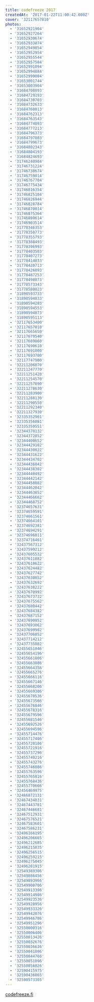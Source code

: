 ```yaml
---
title: codefreeze 2017
createdAt: '2017-01-22T11:00:42.000Z'
cover: '32117657810'
photos:
  - '31652921904'
  - '31652927264'
  - '31652930674'
  - '31652933874'
  - '31652949854'
  - '31652952954'
  - '31652955544'
  - '31652957584'
  - '31652991094'
  - '31652994884'
  - '31652999004'
  - '31653001744'
  - '31653003904'
  - '31684708093'
  - '31684729193'
  - '31684730703'
  - '31684732633'
  - '31684760013'
  - '31684762313'
  - '31684763543'
  - '31684774093'
  - '31684777213'
  - '31684796373'
  - '31684797803'
  - '31684799673'
  - '31684802343'
  - '31684804193'
  - '31684824693'
  - '31746240984'
  - '31746731224'
  - '31746738674'
  - '31746759014'
  - '31746767704'
  - '31746775434'
  - '31746816354'
  - '31746825104'
  - '31746826944'
  - '31746828784'
  - '31746870014'
  - '31746875364'
  - '31746880614'
  - '31746903514'
  - '31778346353'
  - '31778350773'
  - '31778355793'
  - '31778388493'
  - '31778396993'
  - '31778403503'
  - '31778407273'
  - '31778414033'
  - '31778420713'
  - '31778426893'
  - '31778487253'
  - '31778498073'
  - '31778573343'
  - '31778580023'
  - '31890593733'
  - '31890594033'
  - '31890594283'
  - '31890594553'
  - '31890594873'
  - '31890595113'
  - '32117653400'
  - '32117657810'
  - '32117665650'
  - '32117679540'
  - '32117689860'
  - '32117690610'
  - '32117691000'
  - '32117693700'
  - '32117747900'
  - '32211206070'
  - '32211247770'
  - '32211251420'
  - '32211254570'
  - '32211257890'
  - '32211278630'
  - '32211283900'
  - '32211288130'
  - '32211290550'
  - '32211292340'
  - '32211327930'
  - '32335352901'
  - '32335356081'
  - '32335359551'
  - '32344370132'
  - '32344372852'
  - '32344400652'
  - '32344429102'
  - '32344430022'
  - '32344431622'
  - '32344434702'
  - '32344436042'
  - '32344438302'
  - '32344440492'
  - '32344442142'
  - '32344458882'
  - '32344462042'
  - '32344463852'
  - '32344466662'
  - '32344468752'
  - '32374657631'
  - '32374659591'
  - '32374661561'
  - '32374664101'
  - '32374692381'
  - '32374694291'
  - '32374696011'
  - '32374716461'
  - '32437567312'
  - '32437599212'
  - '32437605532'
  - '32437611882'
  - '32437618622'
  - '32437624482'
  - '32437627742'
  - '32437630852'
  - '32437632692'
  - '32437638222'
  - '32437670992'
  - '32437673732'
  - '32437675562'
  - '32437680442'
  - '32437684382'
  - '32437687152'
  - '32437690852'
  - '32437693062'
  - '32437699902'
  - '32437706052'
  - '32437714212'
  - '32437735802'
  - '32455651046'
  - '32455654196'
  - '32455661806'
  - '32455663086'
  - '32455664356'
  - '32455665276'
  - '32455666116'
  - '32455667146'
  - '32455668206'
  - '32455669306'
  - '32455670536'
  - '32455673566'
  - '32455676846'
  - '32455678316'
  - '32455679596'
  - '32455681546'
  - '32455692526'
  - '32455694596'
  - '32455714476'
  - '32455717406'
  - '32455720186'
  - '32455721916'
  - '32455737296'
  - '32455740216'
  - '32455743276'
  - '32455746086'
  - '32455763596'
  - '32455765816'
  - '32455768436'
  - '32455770666'
  - '32456469975'
  - '32466872131'
  - '32467434831'
  - '32467443781'
  - '32467446681'
  - '32467512931'
  - '32467576521'
  - '32467583601'
  - '32467586231'
  - '32496166195'
  - '32496206665'
  - '32496212685'
  - '32496215035'
  - '32496256515'
  - '32496259215'
  - '32496275845'
  - '32496281915'
  - '32549389306'
  - '32549886456'
  - '32549893966'
  - '32549900706'
  - '32549913396'
  - '32549914986'
  - '32549923536'
  - '32549928956'
  - '32549933326'
  - '32549942076'
  - '32549946706'
  - '32549951296'
  - '32550000316'
  - '32550006406'
  - '32550013426'
  - '32550032676'
  - '32550036636'
  - '32550041096'
  - '32550044766'
  - '32550051096'
  - '32550056826'
  - '32590415975'
  - '32590436065'
  - '32590573305'
---
```


[codefreeze.fi](https://codefreeze.fi/)
